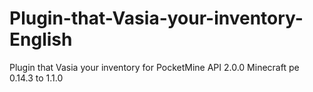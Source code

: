 # Plugin-that-Vasia-your-inventory-English
Plugin that Vasia your inventory for PocketMine API 2.0.0 Minecraft pe 0.14.3 to 1.1.0
